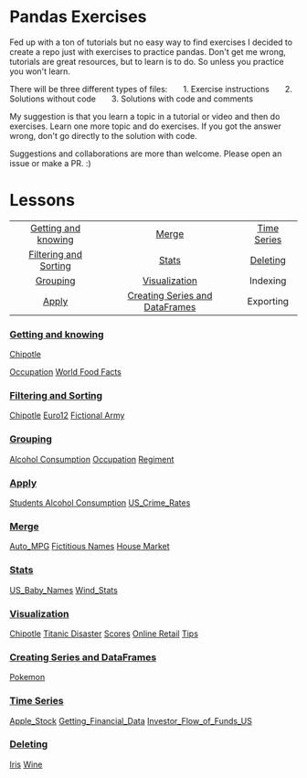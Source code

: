 # Pandas Exercises

Fed up with a ton of tutorials but no easy way to find exercises I decided to create a repo just with exercises to practice pandas.
Don't get me wrong, tutorials are great resources, but to learn is to do. So unless you practice you won't learn.

There will be three different types of files:
&nbsp;&nbsp;&nbsp;&nbsp;&nbsp;&nbsp;1. Exercise instructions
&nbsp;&nbsp;&nbsp;&nbsp;&nbsp;&nbsp;2. Solutions without code
&nbsp;&nbsp;&nbsp;&nbsp;&nbsp;&nbsp;3. Solutions with code and comments

My suggestion is that you learn a topic in a tutorial or video and then do exercises.
Learn one more topic and do exercises. If you got the answer wrong, don't go directly to the solution with code.

Suggestions and collaborations are more than welcome. Please open an issue or make a PR. :)

# Lessons

|				                                  |				                                   |                   |
|:-----------------------------------------------:|:----------------------------------------------:|:-----------------:|
|[Getting and knowing](#getting-and-knowing)      | [Merge](#merge)                                |[Time Series](#time-series)|
|[Filtering and Sorting](#filtering-and-sorting)  | [Stats](#stats)                                |[Deleting](#deleting)       |
|[Grouping](#grouping)							  | [Visualization](#visualization)                |Indexing           |
|[Apply](#apply)							      | [Creating Series and DataFrames](#creating-series-and-dataframes) 		            |Exporting|

### [Getting and knowing](https://github.com/murali0861/pandas_exercises/tree/master/01_Getting_%26_Knowing_Your_Data)
[Chipotle](https://github.com/murali0861/pandas_exercises/tree/master/01_Getting_%26_Knowing_Your_Data/Chipotle)

[Occupation](https://github.com/murali0861/pandas_exercises/tree/master/01_Getting_%26_Knowing_Your_Data/Occupation)
[World Food Facts](https://github.com/murali0861/pandas_exercises/tree/master/01_Getting_%26_Knowing_Your_Data/World%20Food%20Facts)

### [Filtering and Sorting](https://github.com/murali0861/pandas_exercises/tree/master/02_Filtering_%26_Sorting)
[Chipotle](https://github.com/murali0861/pandas_exercises/tree/master/02_Filtering_%26_Sorting/Chipotle)
[Euro12](https://github.com/murali0861/pandas_exercises/tree/master/02_Filtering_%26_Sorting/Euro12)
[Fictional Army](https://github.com/murali0861/pandas_exercises/tree/master/02_Filtering_%26_Sorting/Fictional%20Army)

### [Grouping](https://github.com/murali0861/pandas_exercises/tree/master/03_Grouping)
[Alcohol Consumption](https://github.com/murali0861/pandas_exercises/tree/master/03_Grouping/Alcohol_Consumption)
[Occupation](https://github.com/murali0861/pandas_exercises/tree/master/03_Grouping/Occupation)
[Regiment](https://github.com/murali0861/pandas_exercises/tree/master/03_Grouping/Regiment)

### [Apply](https://github.com/murali0861/pandas_exercises/tree/master/04_Apply)
[Students Alcohol Consumption](https://github.com/murali0861/pandas_exercises/tree/master/04_Apply/Students_Alcohol_Consumption)
[US_Crime_Rates](https://github.com/murali0861/pandas_exercises/tree/master/04_Apply/US_Crime_Rates)

### [Merge](https://github.com/murali0861/pandas_exercises/tree/master/05_Merge)
[Auto_MPG](https://github.com/murali0861/pandas_exercises/tree/master/05_Merge/Auto_MPG)
[Fictitious Names](https://github.com/murali0861/pandas_exercises/tree/master/05_Merge/Fictitous%20Names)
[House Market](https://github.com/murali0861/pandas_exercises/tree/master/05_Merge/Housing%20Market)

### [Stats](https://github.com/murali0861/pandas_exercises/tree/master/06_Stats)
[US_Baby_Names](https://github.com/murali0861/pandas_exercises/tree/master/06_Stats/US_Baby_Names)
[Wind_Stats](https://github.com/murali0861/pandas_exercises/tree/master/06_Stats/Wind_Stats)

### [Visualization](https://github.com/murali0861/pandas_exercises/tree/master/07_Visualization)
[Chipotle](https://github.com/murali0861/pandas_exercises/tree/master/07_Visualization/Chipotle)
[Titanic Disaster](https://github.com/murali0861/pandas_exercises/tree/master/07_Visualization/Titanic_Desaster)
[Scores](https://github.com/murali0861/pandas_exercises/tree/master/07_Visualization/Scores)
[Online Retail](https://github.com/murali0861/pandas_exercises/tree/master/07_Visualization/Online_Retail)
[Tips](https://github.com/murali0861/pandas_exercises/tree/master/07_Visualization/Tips)

### [Creating Series and DataFrames](https://github.com/murali0861/pandas_exercises/tree/master/08_Creating_Series_and_DataFrames)
[Pokemon](https://github.com/murali0861/pandas_exercises/tree/master/08_Creating_Series_and_DataFrames/Pokemon)

### [Time Series](https://github.com/murali0861/pandas_exercises/tree/master/09_Time_Series)
[Apple_Stock](https://github.com/murali0861/pandas_exercises/tree/master/09_Time_Series/Apple_Stock)
[Getting_Financial_Data](https://github.com/murali0861/pandas_exercises/tree/master/09_Time_Series/Getting_Financial_Data)
[Investor_Flow_of_Funds_US](https://github.com/murali0861/pandas_exercises/tree/master/09_Time_Series/Getting_Financial_Data)

### [Deleting](https://github.com/murali0861/pandas_exercises/tree/master/10_Deleting)
[Iris](https://github.com/murali0861/pandas_exercises/tree/master/10_Deleting/Iris)
[Wine](https://github.com/murali0861/pandas_exercises/tree/master/10_Deleting/Wine)

